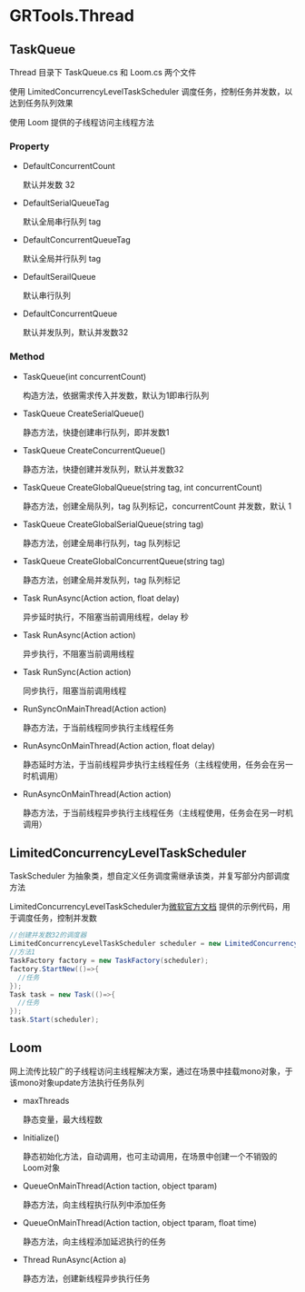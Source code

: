 # GRTools.Thread

## TaskQueue  

Thread 目录下 TaskQueue.cs 和 Loom.cs 两个文件

使用 LimitedConcurrencyLevelTaskScheduler 调度任务，控制任务并发数，以达到任务队列效果  

使用 Loom 提供的子线程访问主线程方法

### Property

- DefaultConcurrentCount  

  默认并发数 32  

- DefaultSerialQueueTag  

  默认全局串行队列 tag  

- DefaultConcurrentQueueTag  

  默认全局并行队列 tag

- DefaultSerailQueue  

  默认串行队列

- DefaultConcurrentQueue  

  默认并发队列，默认并发数32   

### Method

- TaskQueue(int concurrentCount)

  构造方法，依据需求传入并发数，默认为1即串行队列  

- TaskQueue CreateSerialQueue()  

  静态方法，快捷创建串行队列，即并发数1

- TaskQueue CreateConcurrentQueue()  

  静态方法，快捷创建并发队列，默认并发数32  

- TaskQueue CreateGlobalQueue(string tag, int concurrentCount)  

  静态方法，创建全局队列，tag 队列标记，concurrentCount 并发数，默认 1  

- TaskQueue CreateGlobalSerialQueue(string tag)  

  静态方法，创建全局串行队列，tag 队列标记  

- TaskQueue CreateGlobalConcurrentQueue(string tag)  

  静态方法，创建全局并发队列，tag 队列标记

- Task RunAsync(Action action, float delay)  

  异步延时执行，不阻塞当前调用线程，delay 秒  

- Task RunAsync(Action action)  

  异步执行，不阻塞当前调用线程  

- Task RunSync(Action action)  

  同步执行，阻塞当前调用线程  

- RunSyncOnMainThread(Action action)    

  静态方法，于当前线程同步执行主线程任务  

- RunAsyncOnMainThread(Action action, float delay)  

  静态延时方法，于当前线程异步执行主线程任务（主线程使用，任务会在另一时机调用）

- RunAsyncOnMainThread(Action action)  

  静态方法，于当前线程异步执行主线程任务（主线程使用，任务会在另一时机调用）  

  

## LimitedConcurrencyLevelTaskScheduler

TaskScheduler 为抽象类，想自定义任务调度需继承该类，并复写部分内部调度方法

LimitedConcurrencyLevelTaskScheduler为[微软官方文档](https://docs.microsoft.com/zh-cn/dotnet/api/system.threading.tasks.taskscheduler?redirectedfrom=MSDN&view=netframework-4.8) 提供的示例代码，用于调度任务，控制并发数    

```c#
//创建并发数32的调度器
LimitedConcurrencyLevelTaskScheduler scheduler = new LimitedConcurrencyLevelTaskScheduler(32);
//方法1
TaskFactory factory = new TaskFactory(scheduler);
factory.StartNew(()=>{
  //任务
});
Task task = new Task(()=>{
  //任务
});
task.Start(scheduler);
```



## Loom

网上流传比较广的子线程访问主线程解决方案，通过在场景中挂载mono对象，于该mono对象update方法执行任务队列

* maxThreads  

  静态变量，最大线程数

* Initialize()  

  静态初始化方法，自动调用，也可主动调用，在场景中创建一个不销毁的Loom对象  

* QueueOnMainThread(Action<object> taction, object tparam)  

  静态方法，向主线程执行队列中添加任务

* QueueOnMainThread(Action<object> taction, object tparam, float time)  

  静态方法，向主线程添加延迟执行的任务  

* Thread RunAsync(Action a)  

  静态方法，创建新线程异步执行任务 
